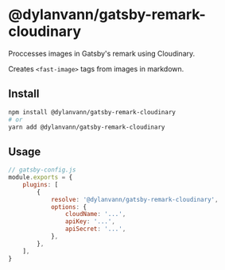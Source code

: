 # @dylanvann/gatsby-remark-cloudinary

Proccesses images in Gatsby's remark using Cloudinary.

Creates `<fast-image>` tags from images in markdown.

## Install

```bash
npm install @dylanvann/gatsby-remark-cloudinary
# or
yarn add @dylanvann/gatsby-remark-cloudinary
```

## Usage

```js
// gatsby-config.js
module.exports = {
    plugins: [
        {
            resolve: '@dylanvann/gatsby-remark-cloudinary',
            options: {
                cloudName: '...',
                apiKey: '...',
                apiSecret: '...',
            },
        },
    ],
}
```